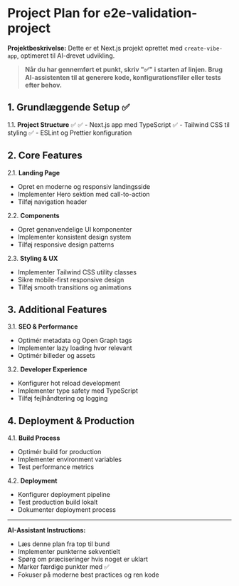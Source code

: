 # Project Plan for e2e-validation-project

**Projektbeskrivelse:**
Dette er et Next.js projekt oprettet med `create-vibe-app`, optimeret til AI-drevet udvikling.

> **Når du har gennemført et punkt, skriv "✅" i starten af linjen. Brug AI-assistenten til at generere kode, konfigurationsfiler eller tests efter behov.**

## 1. Grundlæggende Setup ✅

1.1. **Project Structure** ✅
✅ - Next.js app med TypeScript
✅ - Tailwind CSS til styling
✅ - ESLint og Prettier konfiguration

## 2. Core Features

2.1. **Landing Page**
- Opret en moderne og responsiv landingsside
- Implementer Hero sektion med call-to-action
- Tilføj navigation header

2.2. **Components**
- Opret genanvendelige UI komponenter
- Implementer konsistent design system
- Tilføj responsive design patterns  

2.3. **Styling & UX**
- Implementer Tailwind CSS utility classes
- Sikre mobile-first responsive design
- Tilføj smooth transitions og animations

## 3. Additional Features

3.1. **SEO & Performance**
- Optimér metadata og Open Graph tags
- Implementer lazy loading hvor relevant
- Optimér billeder og assets

3.2. **Developer Experience**
- Konfigurer hot reload development
- Implementer type safety med TypeScript
- Tilføj fejlhåndtering og logging

## 4. Deployment & Production

4.1. **Build Process**
- Optimér build for production
- Implementer environment variables
- Test performance metrics

4.2. **Deployment**
- Konfigurer deployment pipeline
- Test production build lokalt
- Dokumenter deployment process

---

**AI-Assistant Instructions:**
- Læs denne plan fra top til bund
- Implementer punkterne sekventielt
- Spørg om præciseringer hvis noget er uklart
- Marker færdige punkter med ✅
- Fokuser på moderne best practices og ren kode 